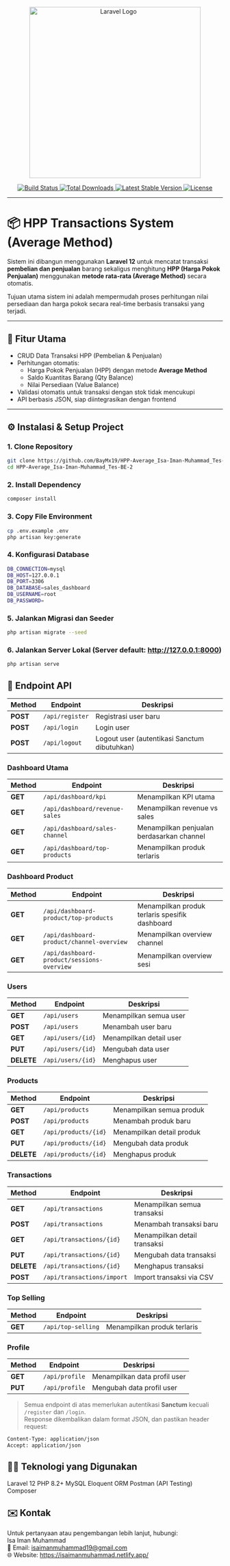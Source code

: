 <p align="center">
  <a href="https://laravel.com" target="_blank">
    <img src="https://raw.githubusercontent.com/laravel/art/master/logo-lockup/5%20SVG/2%20CMYK/1%20Full%20Color/laravel-logolockup-cmyk-red.svg" width="400" alt="Laravel Logo">
  </a>
</p>

<p align="center">
  <a href="https://github.com/laravel/framework/actions">
    <img src="https://github.com/laravel/framework/workflows/tests/badge.svg" alt="Build Status">
  </a>
  <a href="https://packagist.org/packages/laravel/framework">
    <img src="https://img.shields.io/packagist/dt/laravel/framework" alt="Total Downloads">
  </a>
  <a href="https://packagist.org/packages/laravel/framework">
    <img src="https://img.shields.io/packagist/v/laravel/framework" alt="Latest Stable Version">
  </a>
  <a href="https://packagist.org/packages/laravel/framework">
    <img src="https://img.shields.io/packagist/l/laravel/framework" alt="License">
  </a>
</p>

---

# 📦 HPP Transactions System (Average Method)

Sistem ini dibangun menggunakan **Laravel 12** untuk mencatat transaksi **pembelian dan penjualan** barang sekaligus menghitung **HPP (Harga Pokok Penjualan)** menggunakan **metode rata-rata (Average Method)** secara otomatis.

Tujuan utama sistem ini adalah mempermudah proses perhitungan nilai persediaan dan harga pokok secara real-time berbasis transaksi yang terjadi.

---

## 🚀 Fitur Utama

-   CRUD Data Transaksi HPP (Pembelian & Penjualan)
-   Perhitungan otomatis:
    -   Harga Pokok Penjualan (HPP) dengan metode **Average Method**
    -   Saldo Kuantitas Barang (Qty Balance)
    -   Nilai Persediaan (Value Balance)
-   Validasi otomatis untuk transaksi dengan stok tidak mencukupi
-   API berbasis JSON, siap diintegrasikan dengan frontend

---

## ⚙️ Instalasi & Setup Project

### 1. Clone Repository

```bash
git clone https://github.com/BayMx19/HPP-Average_Isa-Iman-Muhammad_Tes-BE-2.git
cd HPP-Average_Isa-Iman-Muhammad_Tes-BE-2
```

### 2. Install Dependency

```bash
composer install
```

### 3. Copy File Environment

```bash
cp .env.example .env
php artisan key:generate
```

### 4. Konfigurasi Database

```bash
DB_CONNECTION=mysql
DB_HOST=127.0.0.1
DB_PORT=3306
DB_DATABASE=sales_dashboard
DB_USERNAME=root
DB_PASSWORD=
```

### 5. Jalankan Migrasi dan Seeder

```bash
php artisan migrate --seed
```

### 6. Jalankan Server Lokal (Server default: http://127.0.0.1:8000)

```bash
php artisan serve
```

## 🧮 Endpoint API

| Method   | Endpoint        | Deskripsi                                    |
| -------- | --------------- | -------------------------------------------- |
| **POST** | `/api/register` | Registrasi user baru                         |
| **POST** | `/api/login`    | Login user                                   |
| **POST** | `/api/logout`   | Logout user (autentikasi Sanctum dibutuhkan) |

### Dashboard Utama

| Method  | Endpoint                       | Deskripsi                                 |
| ------- | ------------------------------ | ----------------------------------------- |
| **GET** | `/api/dashboard/kpi`           | Menampilkan KPI utama                     |
| **GET** | `/api/dashboard/revenue-sales` | Menampilkan revenue vs sales              |
| **GET** | `/api/dashboard/sales-channel` | Menampilkan penjualan berdasarkan channel |
| **GET** | `/api/dashboard/top-products`  | Menampilkan produk terlaris               |

### Dashboard Product

| Method  | Endpoint                                   | Deskripsi                                      |
| ------- | ------------------------------------------ | ---------------------------------------------- |
| **GET** | `/api/dashboard-product/top-products`      | Menampilkan produk terlaris spesifik dashboard |
| **GET** | `/api/dashboard-product/channel-overview`  | Menampilkan overview channel                   |
| **GET** | `/api/dashboard-product/sessions-overview` | Menampilkan overview sesi                      |

### Users

| Method     | Endpoint          | Deskripsi               |
| ---------- | ----------------- | ----------------------- |
| **GET**    | `/api/users`      | Menampilkan semua user  |
| **POST**   | `/api/users`      | Menambah user baru      |
| **GET**    | `/api/users/{id}` | Menampilkan detail user |
| **PUT**    | `/api/users/{id}` | Mengubah data user      |
| **DELETE** | `/api/users/{id}` | Menghapus user          |

### Products

| Method     | Endpoint             | Deskripsi                 |
| ---------- | -------------------- | ------------------------- |
| **GET**    | `/api/products`      | Menampilkan semua produk  |
| **POST**   | `/api/products`      | Menambah produk baru      |
| **GET**    | `/api/products/{id}` | Menampilkan detail produk |
| **PUT**    | `/api/products/{id}` | Mengubah data produk      |
| **DELETE** | `/api/products/{id}` | Menghapus produk          |

### Transactions

| Method     | Endpoint                   | Deskripsi                    |
| ---------- | -------------------------- | ---------------------------- |
| **GET**    | `/api/transactions`        | Menampilkan semua transaksi  |
| **POST**   | `/api/transactions`        | Menambah transaksi baru      |
| **GET**    | `/api/transactions/{id}`   | Menampilkan detail transaksi |
| **PUT**    | `/api/transactions/{id}`   | Mengubah data transaksi      |
| **DELETE** | `/api/transactions/{id}`   | Menghapus transaksi          |
| **POST**   | `/api/transactions/import` | Import transaksi via CSV     |

### Top Selling

| Method  | Endpoint           | Deskripsi                   |
| ------- | ------------------ | --------------------------- |
| **GET** | `/api/top-selling` | Menampilkan produk terlaris |

### Profile

| Method  | Endpoint       | Deskripsi                    |
| ------- | -------------- | ---------------------------- |
| **GET** | `/api/profile` | Menampilkan data profil user |
| **PUT** | `/api/profile` | Mengubah data profil user    |

> Semua endpoint di atas memerlukan autentikasi **Sanctum** kecuali `/register` dan `/login`.  
> Response dikembalikan dalam format JSON, dan pastikan header request:

```bash
Content-Type: application/json
Accept: application/json
```

## 🧑‍💻 Teknologi yang Digunakan

Laravel 12
PHP 8.2+
MySQL
Eloquent ORM
Postman (API Testing)
Composer

## ✉️ Kontak

Untuk pertanyaan atau pengembangan lebih lanjut, hubungi:<br>
Isa Iman Muhammad<br>
📩 Email: isaimanmuhammad19@gmail.com<br>
🌐 Website: https://isaimanmuhammad.netlify.app/<br>
